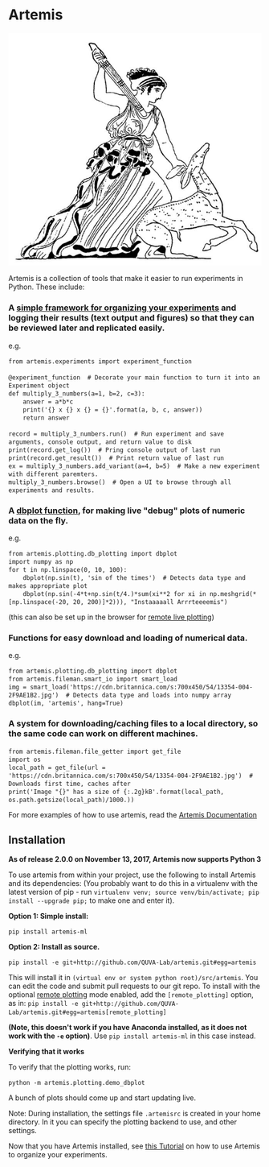 # Artemis

 ![The deer represents dull, repetitive coding tasks, and Artemis represents Artemis.  As you can see, once Artemis comes along, the future is not bright for dull, repetitive coding tasks.](https://raw.githubusercontent.com/petered/data/master/images/artemis.jpeg)

Artemis is a collection of tools that make it easier to run experiments in Python.  These include:

### A [simple framework for organizing your experiments](http://artemis-ml.readthedocs.io/en/latest/experiments.html) and logging their results (text output and figures) so that they can be reviewed later and replicated easily.

e.g.
```
from artemis.experiments import experiment_function

@experiment_function  # Decorate your main function to turn it into an Experiment object
def multiply_3_numbers(a=1, b=2, c=3):
    answer = a*b*c
    print('{} x {} x {} = {}'.format(a, b, c, answer))
    return answer
    
record = multiply_3_numbers.run()  # Run experiment and save arguments, console output, and return value to disk
print(record.get_log())  # Pring console output of last run      
print(record.get_result())  # Print return value of last run
ex = multiply_3_numbers.add_variant(a=4, b=5)  # Make a new experiment with different paremters.
multiply_3_numbers.browse()  # Open a UI to browse through all experiments and results.
```

### A [dbplot function](https://artemis-ml.readthedocs.io/en/latest/plotting.html), for making live "debug" plots of numeric data on the fly.

e.g.
```
from artemis.plotting.db_plotting import dbplot
import numpy as np
for t in np.linspace(0, 10, 100):
    dbplot(np.sin(t), 'sin of the times')  # Detects data type and makes appropriate plot
    dbplot(np.sin(-4*t+np.sin(t/4.)*sum(xi**2 for xi in np.meshgrid(*[np.linspace(-20, 20, 200)]*2))), "Instaaaaall Arrrteeeemis")
```
(this can also be set up in the browser for [remote live plotting](https://github.com/QUVA-Lab/artemis/blob/master/artemis/remote/README.md))

### Functions for easy download and loading of numerical data.

e.g.
```
from artemis.plotting.db_plotting import dbplot
from artemis.fileman.smart_io import smart_load
img = smart_load('https://cdn.britannica.com/s:700x450/54/13354-004-2F9AE1B2.jpg')  # Detects data type and loads into numpy array
dbplot(im, 'artemis', hang=True)
```

### A system for downloading/caching files to a local directory, so the same code can work on different machines.

```
from artemis.fileman.file_getter import get_file
import os
local_path = get_file(url = 'https://cdn.britannica.com/s:700x450/54/13354-004-2F9AE1B2.jpg')  # Downloads first time, caches after 
print('Image "{}" has a size of {:.2g}kB'.format(local_path, os.path.getsize(local_path)/1000.))
```
For more examples of how to use artemis, read the [Artemis Documentation](http://artemis-ml.readthedocs.io)


## Installation

**As of release 2.0.0 on November 13, 2017, Artemis now supports Python 3**

To use artemis from within your project, use the following to install Artemis and its dependencies: (You probably want to do this in a virtualenv with the latest version of pip - run `virtualenv venv; source venv/bin/activate; pip install --upgrade pip;` to make one and enter it).


**Option 1: Simple install:**

```
pip install artemis-ml
```

**Option 2: Install as source.**

```
pip install -e git+http://github.com/QUVA-Lab/artemis.git#egg=artemis 
```
This will install it in `(virtual env or system python root)/src/artemis`.  You can edit the code and submit pull requests to our git repo.  To install with the optional [remote plotting](https://github.com/QUVA-Lab/artemis/blob/master/artemis/remote/README.md) mode enabled, add the `[remote_plotting]` option, as in: `pip install -e git+http://github.com/QUVA-Lab/artemis.git#egg=artemis[remote_plotting]`

**(Note, this doesn't work if you have Anaconda installed, as it does not work with the `-e` option)**.  Use `pip install artemis-ml` in this case instead.



**Verifying that it works**

To verify that the plotting works, run:
```
python -m artemis.plotting.demo_dbplot
```
A bunch of plots should come up and start updating live. 


<!--- To verify that the installation worked, go:
```
cd venv/src/artemis
py.test
```
All tests should pass.
(pytest for some reason cant find modules when you do this alone)--->
Note: During installation, the settings file `.artemisrc` is created in your home directory. In it you can specify the plotting backend to use, and other settings.

Now that you have Artemis installed, see [this Tutorial](http://artemis-ml.readthedocs.io/en/latest/experiments.html) on how to use Artemis to organize your experiments.
